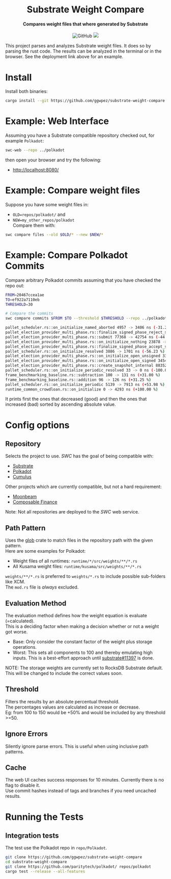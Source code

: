 <h1 align="center"><br>
    Substrate Weight Compare
<br></h1>

<h4 align="center">Compares weight files that where generated by Substrate</h4>

<p align="center">
  <img alt="GitHub" src="https://img.shields.io/github/license/ggwpez/substrate-weight-compare">
  <a href="https://weights.tasty.limo/">
    <img src="https://weights.tasty.limo/version/badge"/>
  </a>
</p>

This project parses and analyzes Substrate weight files. It does so by parsing the rust code. The results can be analyzed in the terminal or in the browser. See the deployment link above for an example.

# Install

Install both binaries:

```sh
cargo install --git https://github.com/ggwpez/substrate-weight-compare swc swc_web
```

# Example: Web Interface

Assuming you have a Substrate compatible repository checked out, for example `Polkadot`:

```sh
swc-web --repo ../polkadot
```

then open your browser and try the following:
- [http://localhost:8080/](http://localhost:8080/)

# Example: Compare weight files

Suppose you have some weight files in:
- `OLD=repos/polkadot/` and
- `NEW=my_other_repos/polkadot`   
Compare them with:

```sh
swc compare files --old $OLD/* --new $NEW/*
```

# Example: Compare Polkadot Commits

Compare arbitrary Polkadot commits assuming that you have checked the repo out:

```sh
FROM=20467ccea1ae
TO=ef922a7110eb
THRESHOLD=30

# Compare the commits
swc compare commits $FROM $TO --threshold $THRESHOLD --repo ../polkadot

pallet_scheduler.rs::on_initialize_named_aborted 4957 -> 3406 ns (-31.29 %)
pallet_election_provider_multi_phase.rs::finalize_signed_phase_reject_solution 33389 -> 19348 ns (-42.05 %)
pallet_election_provider_multi_phase.rs::submit 77368 -> 42754 ns (-44.74 %)
pallet_election_provider_multi_phase.rs::on_initialize_nothing 23878 -> 12324 ns (-48.39 %)
pallet_election_provider_multi_phase.rs::finalize_signed_phase_accept_solution 50596 -> 25888 ns (-48.83 %)
pallet_scheduler.rs::on_initialize_resolved 3886 -> 1701 ns (-56.23 %)
pallet_election_provider_multi_phase.rs::on_initialize_open_unsigned 33568 -> 12320 ns (-63.30 %)
pallet_election_provider_multi_phase.rs::on_initialize_open_signed 34547 -> 12500 ns (-63.82 %)
pallet_election_provider_multi_phase.rs::create_snapshot_internal 8835233 -> 47360 ns (-99.46 %)
pallet_scheduler.rs::on_initialize_periodic_resolved 33 -> 0 ns (-100.00 %)
frame_benchmarking_baseline.rs::subtraction 100 -> 131 ns (+31.00 %)
frame_benchmarking_baseline.rs::addition 96 -> 126 ns (+31.25 %)
pallet_scheduler.rs::on_initialize_periodic 5139 -> 7913 ns (+53.98 %)
runtime_common_crowdloan.rs::on_initialize 0 -> 4293 ns (+100.00 %)
```
It prints first the ones that decreased (good) and then the ones that increased (bad) sorted by ascending absolute value.

# Config options

## Repository

Selects the project to use. *SWC* has the goal of being compatible with:
- [Substrate]
- [Polkadot]
- [Cumulus]

Other projects which are currently compatible, but not a hard requirement:
- [Moonbeam]
- [Composable Finance]

Note: Not all repositories are deployed to the *SWC* web service.

## Path Pattern

Uses the [glob](https://docs.rs/glob/latest/glob/) crate to match files in the repository path with the given pattern.  
Here are some examples for Polkadot:  
- Weight files of all runtimes: `runtime/*/src/weights/**/*.rs`
- All Kusama weight files: `runtime/kusama/src/weights/**/*.rs`

`weights/**/*.rs` is preferred to `weights/*.rs` to include possible sub-folders like XCM.  
The `mod.rs` file is *always* excluded.  

## Evaluation Method

The evaluation method defines how the weight equation is evaluate (=calculated).  
This is a deciding factor when making a decision whether or not a weight got worse.

- Base: Only consider the constant factor of the weight plus storage operations.
- Worst: This sets all components to 100 and thereby emulating high inputs. This is a best-effort approach until [substrate#11397](https://github.com/paritytech/substrate/issues/11397) is done.

NOTE: The storage weights are currently set to RocksDB Substrate default.  
This will be changed to include the correct values soon.
## Threshold

Filters the results by an absolute percentual threshold.  
The percentages values are calculated as increase or decrease.  
Eg: from 100 to 150 would be +50% and would be included by any threshold >=50.

## Ignore Errors

Silently ignore parse errors. This is useful when using inclusive path patterns.

## Cache

The web UI caches success responses for 10 minutes. Currently there is no flag to disable it.  
Use commit hashes instead of tags and branches if you need uncached results.

# Running the Tests



## Integration tests

The test use the Polkadot repo in `repo/Polkadot`.

```sh
git clone https://github.com/ggwpez/substrate-weight-compare
cd substrate-weight-compare
git clone https://github.com/paritytech/polkadot/ repos/polkadot
cargo test --release --all-features
```

<!-- LINKS -->
[Substrate]: https://github.com/paritytech/substrate
[Polkadot]: https://github.com/paritytech/polkadot
[Cumulus]: https://github.com/paritytech/cumulus
[Moonbeam]: https://github.com/PureStake/moonbeam
[Composable Finance]: https://github.com/ComposableFi/composable
